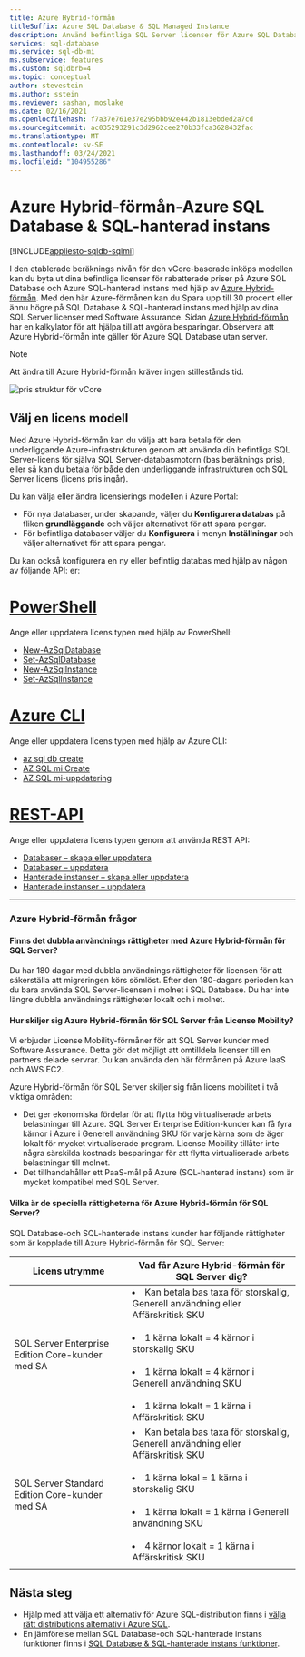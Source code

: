 ```yaml
---
title: Azure Hybrid-förmån
titleSuffix: Azure SQL Database & SQL Managed Instance
description: Använd befintliga SQL Server licenser för Azure SQL Database och SQL-hanterade instans rabatter.
services: sql-database
ms.service: sql-db-mi
ms.subservice: features
ms.custom: sqldbrb=4
ms.topic: conceptual
author: stevestein
ms.author: sstein
ms.reviewer: sashan, moslake
ms.date: 02/16/2021
ms.openlocfilehash: f7a37e761e37e295bbb92e442b1813ebded2a7cd
ms.sourcegitcommit: ac035293291c3d2962cee270b33fca3628432fac
ms.translationtype: MT
ms.contentlocale: sv-SE
ms.lasthandoff: 03/24/2021
ms.locfileid: "104955286"
---
```

# <a name="azure-hybrid-benefit---azure-sql-database--sql-managed-instance"></a>Azure Hybrid-förmån-Azure SQL Database & SQL-hanterad instans
[!INCLUDE[appliesto-sqldb-sqlmi](includes/appliesto-sqldb-sqlmi.md)]

I den etablerade beräknings nivån för den vCore-baserade inköps modellen kan du byta ut dina befintliga licenser för rabatterade priser på Azure SQL Database och Azure SQL-hanterad instans med hjälp av [Azure Hybrid-förmån](https://azure.microsoft.com/pricing/hybrid-benefit/). Med den här Azure-förmånen kan du Spara upp till 30 procent eller ännu högre på SQL Database & SQL-hanterad instans med hjälp av dina SQL Server licenser med Software Assurance. Sidan [Azure Hybrid-förmån](https://azure.microsoft.com/pricing/hybrid-benefit/) har en kalkylator för att hjälpa till att avgöra besparingar.  Observera att Azure Hybrid-förmån inte gäller för Azure SQL Database utan server.

> [!NOTE]
> Att ändra till Azure Hybrid-förmån kräver ingen stillestånds tid.

![pris struktur för vCore](./media/azure-hybrid-benefit/pricing.png)

## <a name="choose-a-license-model"></a>Välj en licens modell

Med Azure Hybrid-förmån kan du välja att bara betala för den underliggande Azure-infrastrukturen genom att använda din befintliga SQL Server-licens för själva SQL Server-databasmotorn (bas beräknings pris), eller så kan du betala för både den underliggande infrastrukturen och SQL Server licens (licens pris ingår).

Du kan välja eller ändra licensierings modellen i Azure Portal: 
- För nya databaser, under skapande, väljer du **Konfigurera databas** på fliken **grundläggande** och väljer alternativet för att spara pengar.
- För befintliga databaser väljer du **Konfigurera** i menyn **Inställningar** och väljer alternativet för att spara pengar.

Du kan också konfigurera en ny eller befintlig databas med hjälp av någon av följande API: er:

# <a name="powershell"></a>[PowerShell](#tab/azure-powershell)

Ange eller uppdatera licens typen med hjälp av PowerShell:

- [New-AzSqlDatabase](/powershell/module/az.sql/new-azsqldatabase)
- [Set-AzSqlDatabase](/powershell/module/az.sql/set-azsqldatabase)
- [New-AzSqlInstance](/powershell/module/az.sql/new-azsqlinstance)
- [Set-AzSqlInstance](/powershell/module/az.sql/set-azsqlinstance)

# <a name="azure-cli"></a>[Azure CLI](#tab/azure-cli)

Ange eller uppdatera licens typen med hjälp av Azure CLI:

- [az sql db create](/cli/azure/sql/db#az-sql-db-create)
- [AZ SQL mi Create](/cli/azure/sql/mi#az-sql-mi-create)
- [AZ SQL mi-uppdatering](/cli/azure/sql/mi#az-sql-mi-update)

# <a name="rest-api"></a>[REST-API](#tab/rest)

Ange eller uppdatera licens typen genom att använda REST API:

- [Databaser – skapa eller uppdatera](/rest/api/sql/databases/createorupdate)
- [Databaser – uppdatera](/rest/api/sql/databases/update)
- [Hanterade instanser – skapa eller uppdatera](/rest/api/sql/managedinstances/createorupdate)
- [Hanterade instanser – uppdatera](/rest/api/sql/managedinstances/update)

* * *


### <a name="azure-hybrid-benefit-questions"></a>Azure Hybrid-förmån frågor

#### <a name="are-there-dual-use-rights-with-azure-hybrid-benefit-for-sql-server"></a>Finns det dubbla användnings rättigheter med Azure Hybrid-förmån för SQL Server?

Du har 180 dagar med dubbla användnings rättigheter för licensen för att säkerställa att migreringen körs sömlöst. Efter den 180-dagars perioden kan du bara använda SQL Server-licensen i molnet i SQL Database. Du har inte längre dubbla användnings rättigheter lokalt och i molnet.

#### <a name="how-does-azure-hybrid-benefit-for-sql-server-differ-from-license-mobility"></a>Hur skiljer sig Azure Hybrid-förmån för SQL Server från License Mobility?

Vi erbjuder License Mobility-förmåner för att SQL Server kunder med Software Assurance. Detta gör det möjligt att omtilldela licenser till en partners delade servrar. Du kan använda den här förmånen på Azure IaaS och AWS EC2.

Azure Hybrid-förmån för SQL Server skiljer sig från licens mobilitet i två viktiga områden:

- Det ger ekonomiska fördelar för att flytta hög virtualiserade arbets belastningar till Azure. SQL Server Enterprise Edition-kunder kan få fyra kärnor i Azure i Generell användning SKU för varje kärna som de äger lokalt för mycket virtualiserade program. License Mobility tillåter inte några särskilda kostnads besparingar för att flytta virtualiserade arbets belastningar till molnet.
- Det tillhandahåller ett PaaS-mål på Azure (SQL-hanterad instans) som är mycket kompatibel med SQL Server.

#### <a name="what-are-the-specific-rights-of-the-azure-hybrid-benefit-for-sql-server"></a>Vilka är de speciella rättigheterna för Azure Hybrid-förmån för SQL Server?

SQL Database-och SQL-hanterade instans kunder har följande rättigheter som är kopplade till Azure Hybrid-förmån för SQL Server:

|Licens utrymme|Vad får Azure Hybrid-förmån för SQL Server dig?|
|---|---|
|SQL Server Enterprise Edition Core-kunder med SA|<li>Kan betala bas taxa för storskalig, Generell användning eller Affärskritisk SKU</li><br><li>1 kärna lokalt = 4 kärnor i storskalig SKU</li><br><li>1 kärna lokalt = 4 kärnor i Generell användning SKU</li><br><li>1 kärna lokalt = 1 kärna i Affärskritisk SKU</li>|
|SQL Server Standard Edition Core-kunder med SA|<li>Kan betala bas taxa för storskalig, Generell användning eller Affärskritisk SKU</li><br><li>1 kärna lokal = 1 kärna i storskalig SKU</li><br><li>1 kärna lokalt = 1 kärna i Generell användning SKU</li><br><li>4 kärnor lokalt = 1 kärna i Affärskritisk SKU</li>|
|||


## <a name="next-steps"></a>Nästa steg

- Hjälp med att välja ett alternativ för Azure SQL-distribution finns i [välja rätt distributions alternativ i Azure SQL](azure-sql-iaas-vs-paas-what-is-overview.md).
- En jämförelse mellan SQL Database-och SQL-hanterade instans funktioner finns i [SQL Database & SQL-hanterade instans funktioner](database/features-comparison.md).
